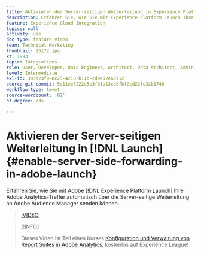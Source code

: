 ```yaml
---
title: Aktivieren der Server-seitigen Weiterleitung in Experience Platform Launch
description: Erfahren Sie, wie Sie mit Experience Platform Launch Ihre Adobe Analytics-Treffer automatisch über die Server-seitige Weiterleitung an Adobe Audience Manager senden können.
feature: Experience Cloud Integration
topics: null
activity: use
doc-type: feature video
team: Technical Marketing
thumbnail: 25172.jpg
kt: 1993
topic: Integrations
role: User, Developer, Data Engineer, Architect, Data Architect, Admin, Leader
level: Intermediate
exl-id: 393d23f9-8c25-4210-b11b-cd9e02e63712
source-git-commit: 5c11ee3222e5e3f81a13ed8fbf2cd22fc32b1740
workflow-type: tm+mt
source-wordcount: '82'
ht-degree: 73%

---
```


# Aktivieren der Server-seitigen Weiterleitung in [!DNL Launch] {#enable-server-side-forwarding-in-adobe-launch}

Erfahren Sie, wie Sie mit Adobe [!DNL Experience Platform Launch] Ihre Adobe Analytics-Treffer automatisch über die Server-seitige Weiterleitung an Adobe Audience Manager senden können.

>[!VIDEO](https://video.tv.adobe.com/v/25172?quality=12)

>[!INFO]
>
> Dieses Video ist Teil eines Kurses [Konfiguration und Verwaltung von Report Suites in Adobe Analytics](https://experienceleague.adobe.com/?recommended=Analytics-A-1-2021.1.administration&amp;lang=de), kostenlos auf Experience League!